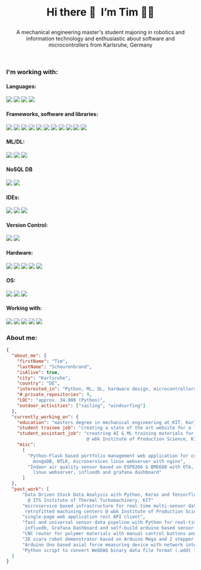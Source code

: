 # <p align="center">Hi there :wave:&nbsp; I’m Tim :technologist:</p>


<p align="center">A mechanical engineering master's student majoring in robotics and information technology and enthusiastic about software and microcontrollers from Karlsruhe, Germany</p>

&nbsp;

### I'm working with:   
#### Languages:   
![](https://img.shields.io/badge/Python-14354C?style=flat&logo=python&logoColor=white)
![](https://img.shields.io/badge/java-%23ED8B00.svg?style=flat&logo=java&logoColor=white)
![](https://img.shields.io/badge/c++-%2300599C.svg?style=flat&logo=c%2B%2B&ogoColor=white)
![](https://img.shields.io/badge/html5-%23E34F26.svg?style=flat&logo=html5&logoColor=white)

#### Frameworks, software and libraries:   
![](https://img.shields.io/badge/Django-092E20?style=flat&logo=django&logoColor=white)
![](https://img.shields.io/badge/Flask-000000?style=flat&logo=flask&logoColor=white)
![](https://img.shields.io/static/v1?style=flat&message=Jinja&color=B41717&logo=Jinja&logoColor=FFFFFF&label=)
![](https://img.shields.io/badge/Bootstrap-563D7C?style=flat&logo=bootstrap&logoColor=white)
![](https://img.shields.io/badge/conda-342B029.svg?&style=flat&logo=anaconda&logoColor=white)
![](https://img.shields.io/badge/Docker-2CA5E0?style=flat&logo=docker&logoColor=white)
![](https://img.shields.io/badge/Nginx-009639?style=flat&logo=nginx&logoColor=white)
![](https://img.shields.io/badge/Markdown-000000?style=flat&logo=markdown&logoColor=white)
![](https://img.shields.io/static/v1?style=flat&message=Grafana&color=F46800&logo=Grafana&logoColor=FFFFFF&label=)
![](https://img.shields.io/static/v1?style=flat&message=Plotly&color=3F4F75&logo=Plotly&logoColor=FFFFFF&label=)
![](https://img.shields.io/static/v1?style=flat&message=TYPO3&color=222222&logo=TYPO3&logoColor=FF8700&label=)

#### ML/DL:
![](https://img.shields.io/badge/Keras-%23D00000.svg?style=flat&logo=Keras&logoColor=white)
![](https://img.shields.io/badge/TensorFlow-%23FF6F00.svg?style=flat&logo=TensorFlow&logoColor=white)
![](https://img.shields.io/badge/numpy-%23013243.svg?style=flat&logo=numpy&logoColor=white)

#### NoSQL DB
![](https://img.shields.io/badge/MongoDB-%234ea94b.svg?style=flat&logo=mongodb&logoColor=white)
![](https://img.shields.io/static/v1?style=flat&message=InfluxDB&color=22ADF6&logo=InfluxDB&logoColor=FFFFFF&label=)

#### IDEs:   
![](https://img.shields.io/badge/PyCharm-000000.svg?&style=flat&logo=PyCharm&logoColor=white)
![](https://img.shields.io/badge/IntelliJIDEA-000000.svg?style=flat&logo=intellij-idea&logoColor=white)
![](https://img.shields.io/badge/Arduino_IDE-00979D?style=flat&logo=arduino&logoColor=white)

#### Version Control:
![](https://img.shields.io/badge/gitlab-%23181717.svg?style=flat&logo=gitlab&logoColor=white)
![](https://img.shields.io/badge/github-%23121011.svg?style=flat&logo=github&logoColor=white)

#### Hardware:
![](https://img.shields.io/badge/Apple-Macbook_Pro-999999?style=flat&logo=apple&logoColor=white)
![](https://img.shields.io/badge/RASPBERRY%20PI-C51A4A.svg?&style=flat&logo=raspberry%20pi&logoColor=white)
![](https://img.shields.io/badge/-Arduino-00979D?style=flat&logo=Arduino&logoColor=white)
![](https://img.shields.io/static/v1?style=flat&message=Adafruit&color=000000&logo=Adafruit&logoColor=FFFFFF&label=)
![](https://img.shields.io/static/v1?style=flat&message=Espressif&color=E7352C&logo=Espressif&logoColor=FFFFFF&label=)

#### OS:
![](https://img.shields.io/static/v1?style=flat&message=macOS&color=000000&logo=macOS&logoColor=FFFFFF&label=)
![](https://img.shields.io/badge/Debian-A81D33?style=flat&logo=debian&logoColor=white)
![](https://img.shields.io/badge/Linux-FCC624?style=flat&logo=linux&logoColor=black)

#### Working with:   
![](https://img.shields.io/badge/Notion-%23000000.svg?style=flat&logo=notion&logoColor=white)
![](https://img.shields.io/badge/Slack-4A154B?style=flat&logo=slack&logoColor=white)
![](https://img.shields.io/static/v1?style=flat&message=Jitsi&color=97979A&logo=Jitsi&logoColor=FFFFFF&label=)
![](https://img.shields.io/static/v1?style=flat&message=Trello&color=0052CC&logo=Trello&logoColor=FFFFFF&label=)
![](https://img.shields.io/static/v1?style=flat&message=Confluence&color=172B4D&logo=Confluence&logoColor=FFFFFF&label=)


### About me:
```json
{
  "about_me": {
    "firstName": "Tim",
    "lastName": "Scheurenbrand",
    "isAlive": true,
    "city": "Karlsruhe",
    "country": "DE",
    "interested_in": "Python, ML, DL, hardware design, microcontrollers, data pipelines, microservices, ...",
    "#_private_repositories": 9,
    "LOC": "approx. 34.000 (Python)",
    "outdoor_activities": ["sailing", "windsurfing"]
  },
  "currently_working_on": {
    "education": "masters degree in mechanical engineering at KIT, Karlsruhe ",
    "student trainee job": "creating a state of the art website for a local engineering company",
    "student_assistant_job": "creatring AI & ML training materials for technical business consultancies   
                              @ wbk Institute of Production Science, KIT",
    "misc":
      [
        "Python-Flask based portfolio management web application for co-investing built on   
          mongoDB, NTLK, microservices linux webserver with nginx",
        "Indoor air quality sensor based on ESP8266 & BME680 with OTA, real-time data streaming pipeline,   
          linux webserver, influxdb and grafana dashboard"
      ]
  },
  "past_work": [
      "Data Driven Stock Data Analysis with Python, Keras and Tensorflow   
        @ ITS Institute of Thermal Turbomachinery, KIT"
      "microservice based infrastructure for real-time multi-sensor data acquisition on   
       retrofitted machining centers @ wbk Institute of Production Science, KIT",
      "single-page web application rest API client",
      "fast and universal sensor data pipeline with Python for real-time sensor data acquisition with
       influxdb, Grafana Dashboard and self-build arduino based sensor-to-ethernet interface",
      "CNC router for polymer materials with manual control buttons and raspberry pi based rest API control",
      "2D scara robot demonstrator based on Arduino Mega and 2 stepper motor drivers"
      "Arduino Uno based axial force measuring device with network interface and MS Excel integration"
      "Python script to convert WebDAQ binary data file format (.wdd) files into usable formats"
  ]
}
```
